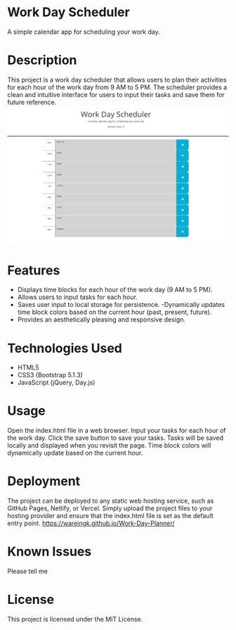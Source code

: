 # Work Day Scheduler

A simple calendar app for scheduling your work day.

# Description

This project is a work day scheduler that allows users to plan their activities for each hour of the work day from 9 AM to 5 PM. The scheduler provides a clean and intuitive interface for users to input their tasks and save them for future reference.
![Image of planner](./Develop/Work-Planner.png)

# Features

- Displays time blocks for each hour of the work day (9 AM to 5 PM).
- Allows users to input tasks for each hour.
- Saves user input to local storage for persistence.
  -Dynamically updates time block colors based on the current hour (past, present, future).
- Provides an aesthetically pleasing and responsive design.

# Technologies Used

- HTML5
- CSS3 (Bootstrap 5.1.3)
- JavaScript (jQuery, Day.js)

# Usage

Open the index.html file in a web browser.
Input your tasks for each hour of the work day.
Click the save button to save your tasks.
Tasks will be saved locally and displayed when you revisit the page.
Time block colors will dynamically update based on the current hour.

# Deployment

The project can be deployed to any static web hosting service, such as GitHub Pages, Netlify, or Vercel. Simply upload the project files to your hosting provider and ensure that the index.html file is set as the default entry point.
https://wareingk.github.io/Work-Day-Planner/

# Known Issues

Please tell me

# License

This project is licensed under the MIT License.

